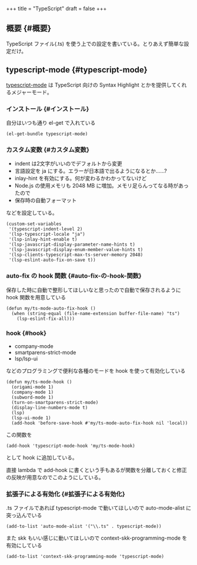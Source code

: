 +++
title = "TypeScript"
draft = false
+++

## 概要 {#概要}

TypeScript ファイル(.ts) を使う上での設定を書いている。とりあえず簡単な設定だけ。


## typescript-mode {#typescript-mode}

[typescript-mode](https://github.com/emacs-typescript/typescript.el) は TypeScript 向けの Syntax Highlight とかを提供してくれるメジャーモード。


### インストール {#インストール}

自分はいつも通り el-get で入れている

```emacs-lisp
(el-get-bundle typescript-mode)
```


### カスタム変数 {#カスタム変数}

-   indent は2文字がいいのでデフォルトから変更
-   言語設定を ja にする。エラーが日本語で出るようになるとか……?
-   inlay-hint を有効にする。何が変わるかわかってないけど
-   Node.js の使用メモリも 2048 MB に増加。メモリ足らんってなる時があったので
-   保存時の自動フォーマット

などを設定している。

```emacs-lisp
(custom-set-variables
 '(typescript-indent-level 2)
 '(lsp-typescript-locale "ja")
 '(lsp-inlay-hint-enable t)
 '(lsp-javascript-display-parameter-name-hints t)
 '(lsp-javascript-display-enum-member-value-hints t)
 '(lsp-clients-typescript-max-ts-server-memory 2048)
 '(lsp-eslint-auto-fix-on-save t))
```


### auto-fix の hook 関数 {#auto-fix-の-hook-関数}

保存した時に自動で整形してほしいなと思ったので自動で保存されるように hook 関数を用意している

```emacs-lisp
(defun my/ts-mode-auto-fix-hook ()
  (when (string-equal (file-name-extension buffer-file-name) "ts")
    (lsp-eslint-fix-all)))
```


### hook {#hook}

-   company-mode
-   smartparens-strict-mode
-   lsp/lsp-ui

などのプログラミングで便利な各種のモードを
hook を使って有効化している

```emacs-lisp
(defun my/ts-mode-hook ()
  (origami-mode 1)
  (company-mode 1)
  (subword-mode 1)
  (turn-on-smartparens-strict-mode)
  (display-line-numbers-mode t)
  (lsp)
  (lsp-ui-mode 1)
  (add-hook 'before-save-hook #'my/ts-mode-auto-fix-hook nil 'local))
```

この関数を

```emacs-lisp
(add-hook 'typescript-mode-hook 'my/ts-mode-hook)
```

として hook に追加している。

直接 lambda で add-hook に書くという手もあるが関数を分離しておくと修正の反映が用意なのでこのようにしている。


### 拡張子による有効化 {#拡張子による有効化}

.ts ファイルであれば typescript-mode で動いてほしいので
auto-mode-alist に突っ込んでいる

```emacs-lisp
(add-to-list 'auto-mode-alist '("\\.ts" . typescript-mode))
```

また skk もいい感じに動いてほしいので context-skk-programming-mode を有効にしている

```emacs-lisp
(add-to-list 'context-skk-programming-mode 'typescript-mode)
```
